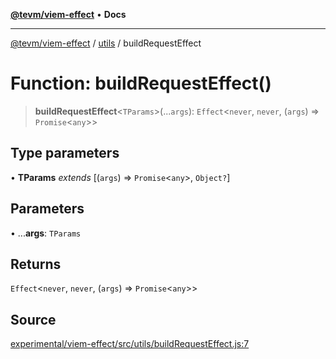 [**@tevm/viem-effect**](../../README.md) • **Docs**

***

[@tevm/viem-effect](../../modules.md) / [utils](../README.md) / buildRequestEffect

# Function: buildRequestEffect()

> **buildRequestEffect**\<`TParams`\>(...`args`): `Effect`\<`never`, `never`, (`args`) => `Promise`\<`any`\>\>

## Type parameters

• **TParams** *extends* [(`args`) => `Promise`\<`any`\>, `Object?`]

## Parameters

• ...**args**: `TParams`

## Returns

`Effect`\<`never`, `never`, (`args`) => `Promise`\<`any`\>\>

## Source

[experimental/viem-effect/src/utils/buildRequestEffect.js:7](https://github.com/evmts/tevm-monorepo/blob/main/experimental/viem-effect/src/utils/buildRequestEffect.js#L7)
